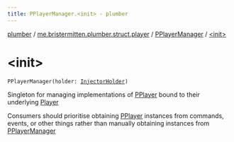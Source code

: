 ```yaml
---
title: PPlayerManager.<init> - plumber
---
```


[plumber](../../index.html) / [me.bristermitten.plumber.struct.player](../index.html) / [PPlayerManager](index.html) / [&lt;init&gt;](./-init-.html)

# &lt;init&gt;

`PPlayerManager(holder: `[`InjectorHolder`](../../me.bristermitten.plumber.boot/-injector-holder/index.html)`)`

Singleton for managing implementations of [PPlayer](../-p-player/index.html) bound to their underlying [Player](https://hub.spigotmc.org/javadocs/spigot/org/bukkit/entity/Player.html)

Consumers should prioritise obtaining [PPlayer](../-p-player/index.html) instances from commands, events, or other things
rather than manually obtaining instances from [PPlayerManager](index.html)

